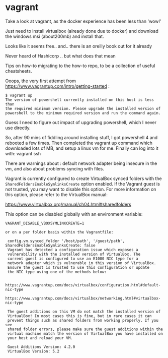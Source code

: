 # vagrant
Take a look at vagrant, as the docker experience has been less than 'wow!' 

Just need to install virtualbox (already done due to docker) and download the windows msi (about200mb) and install that.

Looks like it seems free.. and.. there is an oreilly book out for it already

Never heard of Hashicorp .. but what does that mean

Tips on how-to migrating to the how-to repo, to be a collection of useful cheatsheets.


Ooops, the very first attempt from https://www.vagrantup.com/intro/getting-started :

	$ vagrant up
	The version of powershell currently installed on this host is less than
	the required minimum version. Please upgrade the installed version of
	powershell to the minimum required version and run the command again.

Guess I need to figure out impact of upgrading powershell, which I never use directly.

So, after 90 mins of fiddling around installing stuff, I got powershell 4 and rebooted a few times.
Then completed the vagrant up command which downloaded lots of MB, and setup a linux vm for me.
Finally can log into it with:
vagrant ssh

There are warnings about : default network adapter being insecure in the vm, and also about problems syncing with files.

Vagrant is currently configured to create VirtualBox synced folders with
the `SharedFoldersEnableSymlinksCreate` option enabled. If the Vagrant
guest is not trusted, you may want to disable this option. For more
information on this option, please refer to the VirtualBox manual:

  https://www.virtualbox.org/manual/ch04.html#sharedfolders

  This option can be disabled globally with an environment variable:

    VAGRANT_DISABLE_VBOXSYMLINKCREATE=1

    or on a per folder basis within the Vagrantfile:

     config.vm.synced_folder '/host/path', '/guest/path', SharedFoldersEnableSymlinksCreate: false
     Vagrant has detected a configuration issue which exposes a
     vulnerability with the installed version of VirtualBox. The
     current guest is configured to use an E1000 NIC type for a
     network adapter which is vulnerable in this version of VirtualBox.
     Ensure the guest is trusted to use this configuration or update
     the NIC type using one of the methods below:

       https://www.vagrantup.com/docs/virtualbox/configuration.html#default-nic-type
       https://www.vagrantup.com/docs/virtualbox/networking.html#virtualbox-nic-type

     The guest additions on this VM do not match the installed version of
     VirtualBox! In most cases this is fine, but in rare cases it can
     prevent things such as shared folders from working properly. If you see
     shared folder errors, please make sure the guest additions within the
     virtual machine match the version of VirtualBox you have installed on
     your host and reload your VM.

     Guest Additions Version: 4.2.0
     VirtualBox Version: 5.2
